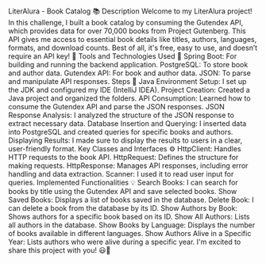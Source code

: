 LiterAlura - Book Catalog 📚 Description Welcome to my LiterAlura project! In this challenge, I built a book catalog by consuming the Gutendex API, which provides data for over 70,000 books from Project Gutenberg. This API gives me access to essential book details like titles, authors, languages, formats, and download counts. Best of all, it's free, easy to use, and doesn’t require an API key! 🚀 Tools and Technologies Used 🔧 Spring Boot: For building and running the backend application. PostgreSQL: To store book and author data. Gutendex API: For book and author data. JSON: To parse and manipulate API responses. Steps 📜 Java Environment Setup: I set up the JDK and configured my IDE (IntelliJ IDEA). Project Creation: Created a Java project and organized the folders. API Consumption: Learned how to consume the Gutendex API and parse the JSON responses. JSON Response Analysis: I analyzed the structure of the JSON response to extract necessary data. Database Insertion and Querying: I inserted data into PostgreSQL and created queries for specific books and authors. Displaying Results: I made sure to display the results to users in a clear, user-friendly format. Key Classes and Interfaces ⚙️ HttpClient: Handles HTTP requests to the book API. HttpRequest: Defines the structure for making requests. HttpResponse: Manages API responses, including error handling and data extraction. Scanner: I used it to read user input for queries. Implemented Functionalities 💡 Search Books: I can search for books by title using the Gutendex API and save selected books. Show Saved Books: Displays a list of books saved in the database. Delete Book: I can delete a book from the database by its ID. Show Authors by Book: Shows authors for a specific book based on its ID. Show All Authors: Lists all authors in the database. Show Books by Language: Displays the number of books available in different languages. Show Authors Alive in a Specific Year: Lists authors who were alive during a specific year. I'm excited to share this project with you! 😃📖
